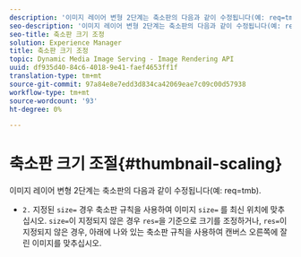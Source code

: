 ```yaml
---
description: '이미지 레이어 변형 2단계는 축소판의 다음과 같이 수정됩니다(예: req=tmb).'
seo-description: '이미지 레이어 변형 2단계는 축소판의 다음과 같이 수정됩니다(예: req=tmb).'
seo-title: 축소판 크기 조정
solution: Experience Manager
title: 축소판 크기 조정
topic: Dynamic Media Image Serving - Image Rendering API
uuid: df935d40-84c6-4018-9e41-faef4653ff1f
translation-type: tm+mt
source-git-commit: 97a84e8e7edd3d834ca42069eae7c09c00d57938
workflow-type: tm+mt
source-wordcount: '93'
ht-degree: 0%

---
```



# 축소판 크기 조절{#thumbnail-scaling}

이미지 레이어 변형 2단계는 축소판의 다음과 같이 수정됩니다(예: req=tmb).

* `2.` 지정된  `size=` 경우 축소판 규칙을 사용하여 이미지 `size=` 를 최신 위치에 맞추십시오. `size=`이 지정되지 않은 경우 `res=`을 기준으로 크기를 조정하거나, `res=`이 지정되지 않은 경우, 아래에 나와 있는 축소판 규칙을 사용하여 캔버스 오른쪽에 잘린 이미지를 맞추십시오.

